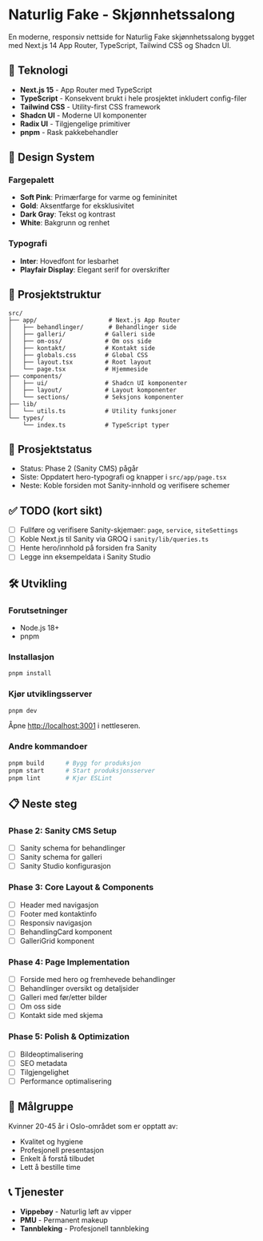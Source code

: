 # Naturlig Fake - Skjønnhetssalong

En moderne, responsiv nettside for Naturlig Fake skjønnhetssalong bygget med Next.js 14 App Router, TypeScript, Tailwind CSS og Shadcn UI.

## 🚀 Teknologi

- **Next.js 15** - App Router med TypeScript
- **TypeScript** - Konsekvent brukt i hele prosjektet inkludert config-filer
- **Tailwind CSS** - Utility-first CSS framework
- **Shadcn UI** - Moderne UI komponenter
- **Radix UI** - Tilgjengelige primitiver
- **pnpm** - Rask pakkebehandler

## 🎨 Design System

### Fargepalett
- **Soft Pink**: Primærfarge for varme og femininitet
- **Gold**: Aksentfarge for eksklusivitet
- **Dark Gray**: Tekst og kontrast
- **White**: Bakgrunn og renhet

### Typografi
- **Inter**: Hovedfont for lesbarhet
- **Playfair Display**: Elegant serif for overskrifter

## 📁 Prosjektstruktur

```
src/
├── app/                    # Next.js App Router
│   ├── behandlinger/       # Behandlinger side
│   ├── galleri/           # Galleri side
│   ├── om-oss/            # Om oss side
│   ├── kontakt/           # Kontakt side
│   ├── globals.css        # Global CSS
│   ├── layout.tsx         # Root layout
│   └── page.tsx           # Hjemmeside
├── components/
│   ├── ui/                # Shadcn UI komponenter
│   ├── layout/            # Layout komponenter
│   └── sections/          # Seksjons komponenter
├── lib/
│   └── utils.ts           # Utility funksjoner
└── types/
    └── index.ts           # TypeScript typer
```

## 📌 Prosjektstatus

- Status: Phase 2 (Sanity CMS) pågår
- Siste: Oppdatert hero-typografi og knapper i `src/app/page.tsx`
- Neste: Koble forsiden mot Sanity-innhold og verifisere schemer

## ✅ TODO (kort sikt)

- [ ] Fullføre og verifisere Sanity-skjemaer: `page`, `service`, `siteSettings`
- [ ] Koble Next.js til Sanity via GROQ i `sanity/lib/queries.ts`
- [ ] Hente hero/innhold på forsiden fra Sanity
- [ ] Legge inn eksempeldata i Sanity Studio

## 🛠️ Utvikling

### Forutsetninger
- Node.js 18+
- pnpm

### Installasjon
```bash
pnpm install
```

### Kjør utviklingsserver
```bash
pnpm dev
```

Åpne [http://localhost:3001](http://localhost:3001) i nettleseren.

### Andre kommandoer
```bash
pnpm build      # Bygg for produksjon
pnpm start      # Start produksjonsserver
pnpm lint       # Kjør ESLint
```

## 📋 Neste steg

### Phase 2: Sanity CMS Setup
- [ ] Sanity schema for behandlinger
- [ ] Sanity schema for galleri
- [ ] Sanity Studio konfigurasjon

### Phase 3: Core Layout & Components
- [ ] Header med navigasjon
- [ ] Footer med kontaktinfo
- [ ] Responsiv navigasjon
- [ ] BehandlingCard komponent
- [ ] GalleriGrid komponent

### Phase 4: Page Implementation
- [ ] Forside med hero og fremhevede behandlinger
- [ ] Behandlinger oversikt og detaljsider
- [ ] Galleri med før/etter bilder
- [ ] Om oss side
- [ ] Kontakt side med skjema

### Phase 5: Polish & Optimization
- [ ] Bildeoptimalisering
- [ ] SEO metadata
- [ ] Tilgjengelighet
- [ ] Performance optimalisering

## 🎯 Målgruppe

Kvinner 20-45 år i Oslo-området som er opptatt av:
- Kvalitet og hygiene
- Profesjonell presentasjon
- Enkelt å forstå tilbudet
- Lett å bestille time

## 📞 Tjenester

- **Vippebøy** - Naturlig løft av vipper
- **PMU** - Permanent makeup
- **Tannbleking** - Profesjonell tannbleking
